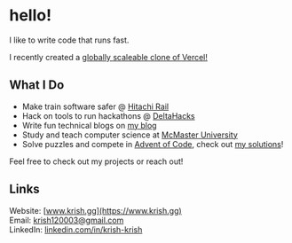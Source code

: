 # hello!

I like to write code that runs fast. 

I recently created a [globally scaleable clone of Vercel!](https://www.krish.gg/blog/making-a-vercel-clone?utm_source=github_readme) 

## What I Do
- Make train software safer @ [Hitachi Rail](https://www.linkedin.com/posts/krish-krish_the-first-month-of-2025-is-almost-over-and-activity-7291114954286407681-Pef0?utm_source=share&utm_medium=member_desktop&rcm=ACoAAC_UuX4BCcNMiGn9uFLR6NmdboiuDJE0bGU)
- Hack on tools to run hackathons @ [DeltaHacks](https://deltahacks.com/)
- Write fun technical blogs on [my blog](https://www.krish.gg/blog)
- Study and teach computer science at [McMaster University](https://www.mcmaster.ca/)
- Solve puzzles and compete in [Advent of Code](https://adventofcode.com/), check out [my solutions](https://github.com/Krish120003/AdventOfCode)!

<!---
- Automate customer support training @ [Bell Canada](https://www.linkedin.com/feed/update/urn:li:activity:7185751055345876992/)
-->

Feel free to check out my projects or reach out!

## Links
Website: [www.krish.gg](https://www.krish.gg)  
Email: [krish120003@gmail.com](mailto:krish120003@gmail.com)  
LinkedIn: [linkedin.com/in/krish-krish](https://www.linkedin.com/in/krish-krish/)

<!---
## Cool Stats 

<div>
<img alt="GitHub Metrics" src="/github-metrics.svg" align="left" width="45%"/>
<img alt="Commit Metrics" src="/metrics.plugin.isocalendar.fullyear.svg" align="right" width="45%"/>
</div>
--->
